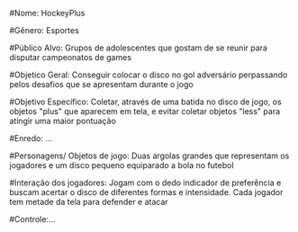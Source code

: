 #Nome: HockeyPlus

#Gênero: Esportes

#Público Alvo: Grupos de adolescentes que gostam de se reunir para disputar campeonatos de games

#Objetico Geral: Conseguir colocar o disco no gol adversário perpassando pelos desafios que se apresentam durante o jogo

#Objetivo Específico: Coletar, através de uma batida no disco de jogo, os objetos "plus" que aparecem em tela, e evitar coletar objetos "less" para atingir uma maior pontuação

#Enredo: ...

#Personagens/ Objetos de jogo: Duas argolas grandes que representam os jogadores e um disco pequeno equiparado a bola no futebol

#Interação dos jogadores: Jogam com o dedo indicador de preferência e buscam acertar o disco de diferentes formas e intensidade. Cada jogador tem metade da tela para defender e atacar

#Controle:...



